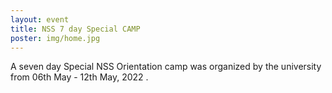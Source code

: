 ```yaml
---
layout: event
title: NSS 7 day Special CAMP
poster: img/home.jpg
---
```

A seven day Special NSS Orientation camp was organized by the university from 06th May - 12th May, 2022 .
